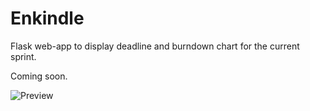 Enkindle
========

Flask web-app to display deadline and burndown chart for the current sprint.

Coming soon.

![Preview](https://raw.github.com/victorneo/enkindle/master/preview.png)
